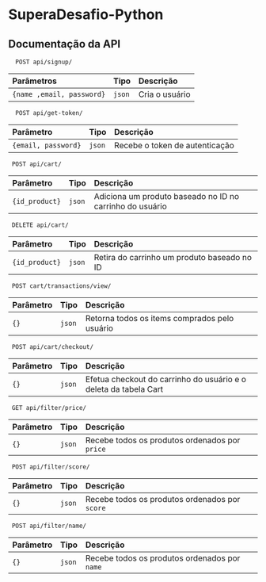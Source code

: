 # SuperaDesafio-Python

## Documentação da API

  ```
    POST api/signup/
  ``` 


| Parâmetros   | Tipo       | Descrição                           |
| :---------- | :--------- | :---------------------------------- |
| `{name ,email, password}` | `json` | Cria o usuário|


```
  POST api/get-token/
```

| Parâmetro   | Tipo       | Descrição                                   |
| :---------- | :--------- | :------------------------------------------ |
| `{email, password}`      | `json` | Recebe o token de autenticação|


```
 POST api/cart/
```
| Parâmetro   | Tipo       | Descrição                                   |
| :---------- | :--------- | :------------------------------------------ |
|    `{id_product}`   | `json` |Adiciona um produto baseado no ID no carrinho do usuário|

```
 DELETE api/cart/
```
| Parâmetro   | Tipo       | Descrição                                   |
| :---------- | :--------- | :------------------------------------------ |
| `{id_product}`      | `json` |Retira do carrinho um produto baseado no ID|

```
 POST cart/transactions/view/
```
| Parâmetro   | Tipo       | Descrição                                   |
| :---------- | :--------- | :------------------------------------------ |
| `{}`      | `json` |Retorna todos os items comprados pelo usuário|

```
 POST api/cart/checkout/
```
| Parâmetro   | Tipo       | Descrição                                   |
| :---------- | :--------- | :------------------------------------------ |
| `{}`      | `json` |Efetua checkout do carrinho do usuário e o deleta da tabela Cart|


```
 GET api/filter/price/
```
| Parâmetro   | Tipo       | Descrição                                   |
| :---------- | :--------- | :------------------------------------------ |
| `{}`      | `json` |Recebe todos os produtos ordenados por `price`|

```
 POST api/filter/score/
```
| Parâmetro   | Tipo       | Descrição                                   |
| :---------- | :--------- | :------------------------------------------ |
| `{}`      | `json` |Recebe todos os produtos ordenados por `score`|

```
 POST api/filter/name/
```
| Parâmetro   | Tipo       | Descrição                                   |
| :---------- | :--------- | :------------------------------------------ |
| `{}`      | `json` |Recebe todos os produtos ordenados por `name`|

